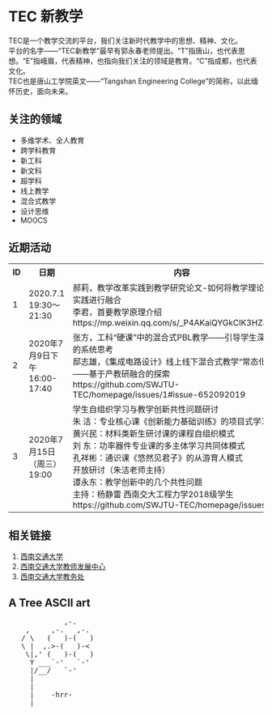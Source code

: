 TEC 新教学
================================
TEC是一个教学交流的平台，我们关注新时代教学中的思想、精神、文化。   
平台的名字——“TEC新教学”最早有郭永春老师提出。“T”指唐山，也代表思想。“E”指峨眉，代表精神，也指向我们关注的领域是教育。“C”指成都，也代表文化。  
TEC也是唐山工学院英文——“Tangshan Engineering College”的简称，以此缅怀历史，面向未来。  

关注的领域
-------------------------
* 多维学术、全人教育
* 跨学科教育
* 新工科
* 新文科
* 超学科
* 线上教学
* 混合式教学
* 设计思维
* MOOCS

近期活动
-------------

<table>
  <tr>
    <th>ID</th><th>日期</th><th>内容</th><th>地点</th>
  </tr>
  <tr>
    <td>1</td><td>2020.7.1 19:30～21:30</td><td>郝莉，教学改革实践到教学研究论文-如何将教学理论与教学实践进行融合<br/>
    李君，首要教学原理介绍 <br/>
    https://mp.weixin.qq.com/s/_P4AKaiQYGkClK3HZJXEOw
    </td><td>腾讯会议</td>
  </tr>
  <tr>
    <td>2</td><td>2020年7月9日下午16:00-17:40</td><td>
    张方，工科“硬课”中的混合式PBL教学——引导学生深度学习的系统思考<br/>
    邸志雄，《集成电路设计》线上线下混合式教学“常态化”方式——基于产教研融合的探索<br/>
    https://github.com/SWJTU-TEC/homepage/issues/1#issue-652092019</td><td>腾讯会议ID：917 874 706</td>
  </tr>
  <tr>
    <td>3</td><td>2020年7月15日（周三）19:00</td><td>
    学生自组织学习与教学创新共性问题研讨<br/>
    朱  洁：专业核心课《创新能力基础训练》的项目式学习<br/>
    黄兴民：材料类新生研讨课的课程自组织模式<br/>
    刘  东：功率器件专业课的多主体学习共同体模式<br/>
    孔祥彬：通识课《悠然见君子》的从游育人模式<br/>
    开放研讨（朱洁老师主持）<br/>
    谭永东：教学创新中的几个共性问题<br/>
    主持：杨静雷 西南交大工程力学2018级学生 <br/>
    https://github.com/SWJTU-TEC/homepage/issues/2<br/>
    </td><td>腾讯会议:855 857 760</td>
  </tr>
</table>


相关链接
--------------------

  1. [西南交通大学](http://www.swjtu.edu.cn)
  1. [西南交通大学教师发展中心](https://fdc.swjtu.edu.cn/)
  1. [西南交通大学教务处](http://dean.swjtu.edu.cn)


A Tree ASCII art
------------

<pre>
             ,-. 
    ,     ,-.   ,-. 
   / \   (   )-(   ) 
   \ |  ,.>-(   )-< 
    \|,' (   )-(   ) 
     Y ___`-'   `-' 
     |/__/   `-' 
     | 
     | 
     |    -hrr- 
  ___|_____________ 
</pre>

